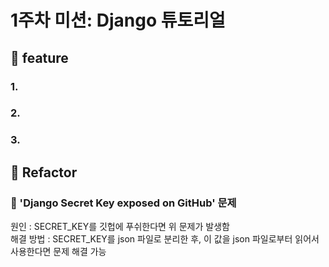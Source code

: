 # 1주차 미션: Django 튜토리얼

## 🚀 feature
### 1. 
### 2. 
### 3. 

## 🔨 Refactor
### 📌 'Django Secret Key exposed on GitHub' 문제
원인 : SECRET_KEY를 깃헙에 푸쉬한다면 위 문제가 발생함</br>
해결 방법 : SECRET_KEY를 json 파일로 분리한 후, 이 값을 json 파일로부터 읽어서 사용한다면 문제 해결 가능



